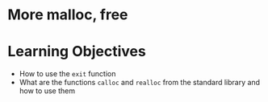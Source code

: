 # More malloc, free

# Learning Objectives

* How to use the `exit` function
* What are the functions `calloc` and `realloc` from the standard library and how to use them

